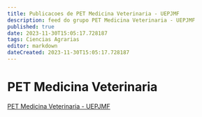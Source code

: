 ```yaml
---
title: Publicacoes de PET Medicina Veterinaria - UEPJMF 
description: feed do grupo PET Medicina Veterinaria - UEPJMF
published: true
date: 2023-11-30T15:05:17.728187
tags: Ciencias Agrarias
editor: markdown
dateCreated: 2023-11-30T15:05:17.728187
---
```


# PET Medicina Veterinaria
[PET Medicina Veterinaria - UEPJMF](/grupo/141PETMedicinaVeterinariaUEPJMF)